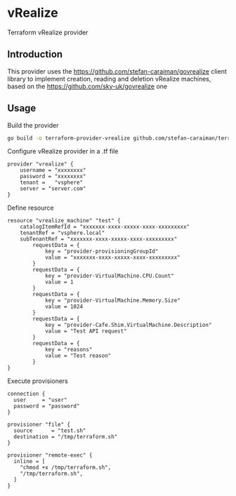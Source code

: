 # vRealize
Terraform vRealize provider

## Introduction
This provider uses the https://github.com/stefan-caraiman/govrealize client library to implement creation, reading and deletion vRealize machines, based on the https://github.com/sky-uk/govrealize one

## Usage
Build the provider
```bash
go build -o terraform-provider-vrealize github.com/stefan-caraiman/terraform-provider-vrealize && cp terraform-provider-vrealize /usr/local/terraform/
```
Configure vRealize provider in a .tf file
```golang
provider "vrealize" {
	username = "xxxxxxxx"
	password = "xxxxxxxx"
	tenant =   "vsphere"
	server = "server.com"
}
```
Define resource
```golang
resource "vrealize_machine" "test" {
    catalogItemRefId = "xxxxxxx-xxxx-xxxxx-xxxx-xxxxxxxxx"
    tenantRef = "vsphere.local"
    subTenantRef = "xxxxxxx-xxxx-xxxxx-xxxx-xxxxxxxxx"
		requestData = {
			key = "provider-provisioningGroupId"
			value = "xxxxxxx-xxxx-xxxxx-xxxx-xxxxxxxxx"
		}
		requestData = {
			key = "provider-VirtualMachine.CPU.Count"
			value = 1
		}
		requestData = {
			key = "provider-VirtualMachine.Memory.Size"
			value = 1024
		}
		requestData = {
			key = "provider-Cafe.Shim.VirtualMachine.Description"
			value = "Test API request"
		}
		requestData = {
			key = "reasons"
			value = "Test reason"
		}
}
```
Execute provisioners
```golang
connection {
  user     = "user"
  password = "password"
}

provisioner "file" {
  source      = "test.sh"
  destination = "/tmp/terraform.sh"
}

provisioner "remote-exec" {
  inline = [
    "chmod +x /tmp/terraform.sh",
    "/tmp/terraform.sh",
  ]
}
```
